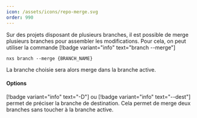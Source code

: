 ```yaml
---
icon: /assets/icons/repo-merge.svg
order: 990
---
```

Sur des projets disposant de plusieurs branches, il est possible de merge plusieurs branches pour assembler les modifications. Pour cela, on peut utiliser la commande [!badge variant="info" text="branch --merge"]

```console
nxs branch --merge {BRANCH_NAME}
```

La branche choisie sera alors merge dans la branche active.
<br>

#### Options

[!badge variant="info" text="-D"] ou [!badge variant="info" text="--dest"] permet de préciser la branche de destination. Cela permet de merge deux branches sans toucher à la branche active.